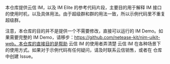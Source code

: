本仓库提供云信 IM，以及 IM Elite 的参考代码片段，主要目的用于解释 IM 接口的使用时机，以及具体用法。由于超级群和群的用法一致，所以示例代码里不重复超级群。

注意，本仓库的目的并不是提供一个不需要修改，直接可以运行的 IM Demo。如果需要完整的 IM Demo，请移步：https://github.com/netease-kit/nim-uikit-web。本仓库的直接目的是帮助 云信 IM 的使用者弄清楚 云信 IM 在各种场景下的使用方式。如果对于示例代码有任何疑问，请及时联系云信销售，或者在 仓库中创建 Issue。

